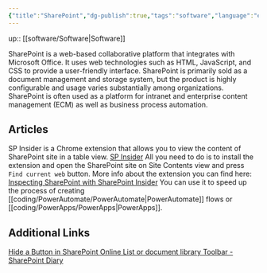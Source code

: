 ```yaml
---
{"title":"SharePoint","dg-publish":true,"tags":"software","language":"en","permalink":"/software/share-point/","dgPassFrontmatter":true}
---
```


up:: [[software/Software\|Software]]

SharePoint is a web-based collaborative platform that integrates with Microsoft Office. It uses web technologies such as HTML, JavaScript, and CSS to provide a user-friendly interface. SharePoint is primarily sold as a document management and storage system, but the product is highly configurable and usage varies substantially among organizations. SharePoint is often used as a platform for intranet and enterprise content management (ECM) as well as business process automation.

## Articles

SP Insider is a Chrome extension that allows you to view the content of SharePoint site in a table view.
[SP Insider](https://chrome.google.com/webstore/detail/sp-insider/gjckpigahcbffmeofjfedlffddhfidhj)
All you need to do is to install the extension and open the SharePoint site on Site Contents view and press `Find current web` button. More info about the extension you can find here: [Inspecting SharePoint with SharePoint Insider](https://www.youtube.com/watch?v=FzwrHBIwCaM)
You can use it to speed up the process of creating [[coding/PowerAutomate/PowerAutomate\|PowerAutomate]] flows or [[coding/PowerApps/PowerApps\|PowerApps]].

## Additional Links
[Hide a Button in SharePoint Online List or document library Toolbar - SharePoint Diary](https://www.sharepointdiary.com/2022/03/hide-button-in-sharepoint-online-list-or-document-library.html)
